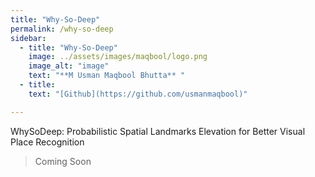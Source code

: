 ```yaml
---
title: "Why-So-Deep"
permalink: /why-so-deep
sidebar:
  - title: "Why-So-Deep"
    image: ../assets/images/maqbool/logo.png
    image_alt: "image"
    text: "**M Usman Maqbool Bhutta** "
  - title: 
    text: "[Github](https://github.com/usmanmaqbool)"

---
```


WhySoDeep: Probabilistic Spatial Landmarks Elevation for Better Visual Place Recognition 


> Coming Soon
